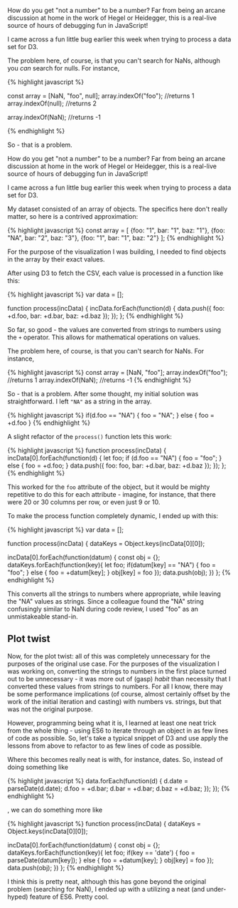 How do you get "not a number" to be a number? Far from being an arcane discussion at home in the work of Hegel or Heidegger, this is a real-live source of hours of debugging fun in JavaScript!

I came across a fun little bug earlier this week when trying to process a data set for D3.

The problem here, of course, is that you can't search for NaNs, although you _can_ search for nulls. For instance,

{% highlight javascript %}

  const array = [NaN, "foo", null];
  array.indexOf("foo");
  //returns 1
  array.indexOf(null);
  //returns 2

  array.indexOf(NaN);
  //returns -1

{% endhighlight %}

So - that is a problem.

How do you get "not a number" to be a number? Far from being an arcane discussion at home in the work of Hegel or Heidegger, this is a real-live source of hours of debugging fun in JavaScript!

I came across a fun little bug earlier this week when trying to process a data set for D3.

My dataset consisted of an array of objects. The specifics here don't really matter, so here is a contrived approximation:

{% highlight javascript %}
const array = [
  {foo: "1", bar: "1", baz: "1"},
  {foo: "NA", bar: "2", baz: "3"},
  {foo: "1", bar: "1", baz: "2"}
];
{% endhighlight %}

For the purpose of the visualization I was building, I needed to find objects in the array by their exact values. 

After using D3 to fetch the CSV, each value is processed in a function like this:

{% highlight javascript %}
var data = [];

function process(incData) {
  incData.forEach(function(d) {
   data.push({
    foo: +d.foo,
    bar: +d.bar,
    baz: +d.baz
   });
  });
};
{% endhighlight %}

So far, so good - the values are converted from strings to numbers using the `+` operator. This allows for mathematical operations on values.

The problem here, of course, is that you can't search for NaNs. For instance,

{% highlight javascript %}
const array = [NaN, "foo"];
array.indexOf("foo");
//returns 1
array.indexOf(NaN);
//returns -1
{% endhighlight %}

So - that is a problem. After some thought, my initial solution was straightforward. I left `"NA"` as a string in the array.

{% highlight javascript %}
if(d.foo == "NA") {
  foo = "NA";
} else {
  foo = +d.foo
}
{% endhighlight %}

A slight refactor of the `process()` function lets this work:

{% highlight javascript %}
function process(incData) {
  incData[0].forEach(function(d) {
    let foo;
    if (d.foo == "NA") {
      foo = "foo";
    } else {
      foo = +d.foo;
    }
   data.push({
    foo: foo,
    bar: +d.bar,
    baz: +d.baz
  });
});
};
{% endhighlight %}

This worked for the `foo` attribute of the object, but it would be mighty repetitive to do this for each attribute - imagine, for instance, that there were 20 or 30 columns per row, or even just 9 or 10.

To make the process function completely dynamic, I ended up with this:

{% highlight javascript %}
var data = [];

function process(incData) {
  dataKeys = Object.keys(incData[0][0]);

  incData[0].forEach(function(datum) {
      const obj = {};
      dataKeys.forEach(function(key){
        let foo;
        if(datum[key] == "NA") {
          foo = "foo";
        } else {
          foo = +datum[key];
        }
        obj[key] = foo
      });
    data.push(obj);
  })
};
{% endhighlight %}

This converts all the strings to numbers where appropriate, while leaving the "NA" values as strings. Since a colleague found the "NA" string confusingly similar to NaN during code review, I used "foo" as an unmistakeable stand-in.


## Plot twist

Now, for the plot twist: all of this was completely unnecessary for the purposes of the original use case. For the purposes of the visualization I was working on, converting the strings to numbers in the first place turned out to be unnecessary - it was more out of (gasp) *habit* than necessity that I converted these values from strings to numbers. For all I know, there may be some performance implications (of course, almost certainly offset by the work of the initial iteration and casting) with numbers vs. strings, but that was not the original purpose.

However, programming being what it is, I learned at least one neat trick from the whole thing - using ES6 to iterate through an object in as few lines of code as possible. So, let's take a typical snippet of D3 and use apply the lessons from above to refactor to as few lines of code as possible.

Where this becomes really neat is with, for instance, dates. So, instead of doing something like

{% highlight javascript %}
data.forEach(function(d) {
    d.date = parseDate(d.date);
    d.foo = +d.bar;
    d.bar = +d.bar;
    d.baz = +d.baz;
  });
});
{% endhighlight %}

, we can do something more like

{% highlight javascript %}
function process(incData) {
  dataKeys = Object.keys(incData[0][0]);

  incData[0].forEach(function(datum) {
      const obj = {};
      dataKeys.forEach(function(key){
        let foo;
        if(key == 'date') {
          foo = parseDate(datum[key]);
        } else {
          foo = +datum[key];
        }
        obj[key] = foo
      });
    data.push(obj);
  })
};
{% endhighlight %}

I think this is pretty neat, although this has gone beyond the original problem (searching for NaN), I ended up with a utilizing a neat (and under-hyped) feature of ES6. Pretty cool.